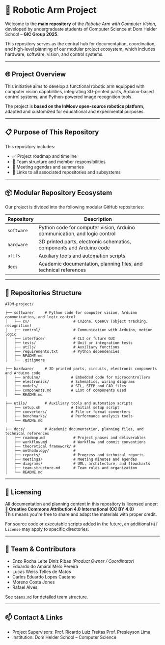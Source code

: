 # 🤖 Robotic Arm Project

Welcome to the **main repository** of the *Robotic Arm with Computer Vision*, developed by undergraduate students of Computer Science at Dom Helder School – **GIC Group 2025**.

This repository serves as the central hub for documentation, coordination, and high-level planning of our modular project ecosystem, which includes hardware, software, vision, and control systems.

--- 

## 🌐 Project Overview

This initiative aims to develop a functional robotic arm equipped with computer vision capabilities, integrating 3D-printed parts, Arduino-based control systems, and Python-powered image recognition tools.

The project is **based on the InMoov open-source robotics platform**, adapted and customized for educational and experimental purposes.

--- 

## 📋 Purpose of This Repository

This repository includes:

- ✅ Project roadmap and timeline  
- 🧠 Team structure and member responsibilities  
- 📝 Meeting agendas and summaries  
- 🔗 Links to all associated repositories and subsystems  

---

## 📦 Modular Repository Ecosystem

Our project is divided into the following modular GitHub repositories:

| Repository             | Description                                                   |
|------------------------|---------------------------------------------------------------|
| `software`             | Python code for computer vision, Arduino communication, and logic control |
| `hardware`             | 3D printed parts, electronic schematics, components and Arduino code |
| `utils`                | Auxiliary tools and automation scripts                         |
| `docs`                 | Academic documentation, planning files, and technical references |
<!--
| `tests`                | System testing, calibration routines, and evaluation logs       |
| `robotic-arm-site`     | Public website and visual project showcase                     |
| `robotic-arm-simulator`| Simulation environment (e.g. Unity, ROS)                       |
| `robotic-arm-ai`       | Machine learning / AI-based modules                            |
| `robotic-arm-publications` | Posters, papers, and formal publications                    |
-->

---

## 📁 Repositories Structure

```
ATOM-project/

├── software/     # Python code for computer vision, Arduino communication, and logic control
│   ├── cv/                    # CVZone, OpenCV (object tracking, recognition)
│   ├── control/               # Communication with Arduino, motion logic
│   ├── interface/             # CLI or future GUI
│   ├── tests/                 # Unit or integration tests
│   ├── utils/                 # Auxiliary functions
│   ├── requirements.txt       # Python dependencies
│   ├── README.md
│   └── .gitignore

├── hardware/     # 3D printed parts, circuits, electronic components and Arduino code
│   ├── arduino/              # Embedded code for microcontrollers
│   ├── electronics/          # Schematics, wiring diagrams
│   ├── models/               # STL, STEP and CAD files
│   ├── components.md         # List of components used
│   └── README.md

├── utils/        # Auxiliary tools and automation scripts
│   ├── setup.sh              # Initial setup script
│   ├── converters/           # File or format converters
│   ├── benchmarks/           # Performance analysis tools
│   └── README.md
        
├── docs/         # Academic documentation, planning files, and technical references
│   ├── roadmap.md             # Project phases and deliverables  
│   ├── workflow.md            # Workflow and commit conventions
│   ├── theoretical framework/ # 
│   ├── methodology/           # 
│   ├── reports/               # Progress and technical reports
│   ├── meetings/              # Meeting minutes and agendas
│   ├── diagrams/              # UML, architecture, and flowcharts
│   ├── team-structure.md      # Team roles and organization
│   └── README.md
```
---

## 🧾 Licensing

All documentation and planning content in this repository is licensed under:  
**📝 Creative Commons Attribution 4.0 International (CC BY 4.0)**  
This means you're free to share and adapt the materials with proper credit.

For source code or executable scripts added in the future, an additional `MIT License` may apply to specific directories.

---

## 👥 Team & Contributors

- Enzo Rocha Leite Diniz Ribas *(Product Owner / Coordinator)*  
- Eduardo do Amaral Melo Pereira  
- Lucas Weiss Telles de Matos  
- Carlos Eduardo Lopes Caetano  
- Moreno Costa Jones  
- Rafael Alves  

See [`teams.md`](./teams.md) for detailed team structure.

---

## 📫 Contact & Links

- Project Supervisors: Prof. Ricardo Luiz Freitas  Prof. Presleyson Lima  
- Institution: Dom Helder School – Computer Science

